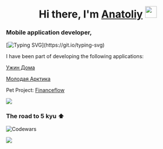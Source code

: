 <h1 align="center">Hi there, I'm <a href="https://t.me/An_00000" target="_blank">Anatoliy</a> 
<img src="https://github.com/blackcater/blackcater/raw/main/images/Hi.gif" height="32"/></h1>
<h3>Mobile application developer,</h3>

[![Typing SVG](https://readme-typing-svg.herokuapp.com?font=Roboto&weight=500&size=18&duration=10000&pause=1000&color=0969DA&random=false&width=435&lines=in+the+process+of+page+layout.+.+.)](https://git.io/typing-svg)

I have been part of developing the following applications:


[Ужин Дома](https://apps.apple.com/ru/app/ужин-дома-продукты-и-рецепты/id1564443317)

[Молодая Арктика](https://github-profile-summary-cards.vercel.app/api/cards/profile-details?username=AnatoliyRoslyakov&theme=apprentice)

Pet Project: [Financeflow](https://github.com/nvsces/finance-app)

![](https://github-profile-summary-cards.vercel.app/api/cards/profile-details?username=AnatoliyRoslyakov&theme=apprentice)

<h3>The road to 5 kyu ⬆ </h3> 

![Codewars](https://github.r2v.ch/codewars?user=Anatoliy3399)


![](https://komarev.com/ghpvc/?username=your-github-AnatoliyRoslyakov)


